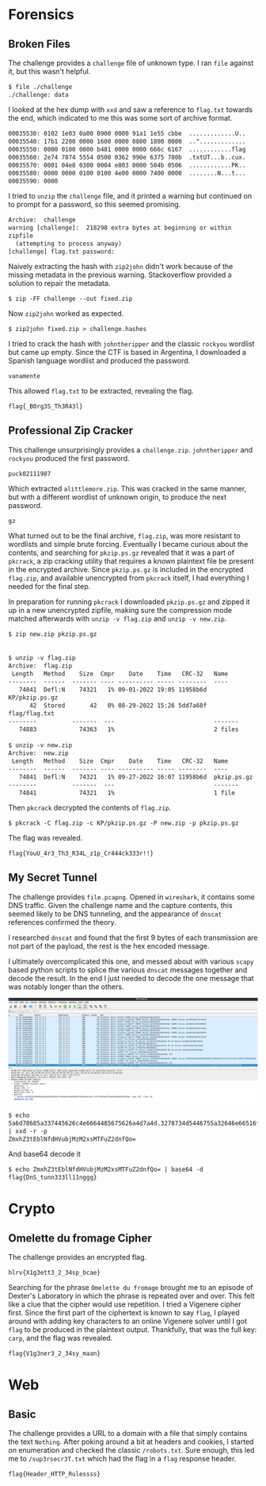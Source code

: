 # Forensics

## Broken Files

The challenge provides a `challenge` file of unknown type. I ran `file` against it, but this wasn't helpful.

    $ file ./challenge
    ./challenge: data

I looked at the hex dump with `xxd` and saw a reference to `flag.txt` towards the end, which indicated to me this was some sort of archive format.


    00035530: 0102 1e03 0a00 0900 0000 91a1 1e55 cbbe  .............U..
    00035540: 17b1 2200 0000 1600 0000 0800 1800 0000  ..".............
    00035550: 0000 0100 0000 b481 0000 0000 666c 6167  ............flag
    00035560: 2e74 7874 5554 0500 0362 990e 6375 780b  .txtUT...b..cux.
    00035570: 0001 04e8 0300 0004 e803 0000 504b 0506  ............PK..
    00035580: 0000 0000 0100 0100 4e00 0000 7400 0000  ........N...t...
    00035590: 0000

I tried to `unzip` the `challenge` file, and it printed a warning but continued on to prompt for a password, so this seemed promising.

    Archive:  challenge
    warning [challenge]:  218298 extra bytes at beginning or within zipfile
      (attempting to process anyway)
    [challenge] flag.txt password:

Naively extracting the hash with `zip2john` didn't work because of the missing metadata in the previous warning. Stackoverflow provided a solution to repair the metadata.

    $ zip -FF challenge --out fixed.zip

Now `zip2john` worked as expected.

    $ zip2john fixed.zip > challenge.hashes

I tried to crack the hash with `johntheripper` and the classic `rockyou` wordlist but came up empty. Since the CTF is based in Argentina, I downloaded a Spanish language wordlist and produced the password.

    vanamente

This allowed `flag.txt` to be extracted, revealing the flag.

    flag{_B0rg3S_Th3R43l}

## Professional Zip Cracker

This challenge unsurprisingly provides a `challenge.zip`. `johntheripper` and `rockyou` produced the first password.

    puck02111987

Which extracted `alittlemore.zip`. This was cracked in the same manner, but with a different wordlist of unknown origin, to produce the next password.

    gz

What turned out to be the final archive, `flag.zip`, was more resistant to wordlists and simple brute forcing. Eventually I became curious about the contents, and searching for `pkzip.ps.gz` revealed that it was a part of `pkcrack`, a zip cracking utility that requires a known plaintext file be present in the encrypted archive. Since `pkzip.ps.gz` is included in the encrypted `flag.zip`, and available unencrypted from `pkcrack` itself, I had everything I needed for the final step.

In preparation for running `pkcrack` I downloaded `pkzip.ps.gz` and zipped it up in a new unencrypted zipfile, making sure the compression mode matched afterwards with `unzip -v flag.zip` and `unzip -v new.zip`.

    $ zip new.zip pkzip.ps.gz


    $ unzip -v flag.zip
    Archive:  flag.zip
     Length   Method    Size  Cmpr    Date    Time   CRC-32   Name
    --------  ------  ------- ---- ---------- ----- --------  ----
       74841  Defl:N    74321   1% 09-01-2022 19:05 11958b6d  KP/pkzip.ps.gz
          42  Stored       42   0% 08-29-2022 15:26 5dd7a68f  flag/flag.txt
    --------          -------  ---                            -------
       74883            74363   1%                            2 files

    $ unzip -v new.zip
    Archive:  new.zip
     Length   Method    Size  Cmpr    Date    Time   CRC-32   Name
    --------  ------  ------- ---- ---------- ----- --------  ----
       74841  Defl:N    74321   1% 09-27-2022 16:07 11958b6d  pkzip.ps.gz
    --------          -------  ---                            -------
       74841            74321   1%                            1 file

Then `pkcrack` decrypted the contents of `flag.zip`.

    $ pkcrack -C flag.zip -c KP/pkzip.ps.gz -P new.zip -p pkzip.ps.gz

The flag was revealed.

    flag{YouU_4r3_Th3_R34L_z1p_Cr444ck333r!!}

## My Secret Tunnel

The challenge provides `file.pcapng`. Opened in `wireshark`, it contains some DNS traffic. Given the challenge name and the capture contents, this seemed likely to be DNS tunneling, and the appearance of `dnscat` references confirmed the theory.

I researched `dnscat` and found that the first 9 bytes of each transmission are not part of the payload, the rest is the hex encoded message.

I ultimately overcomplicated this one, and messed about with various `scapy` based python scripts to splice the various `dnscat` messages together and decode the result. In the end I just needed to decode the one message that was notably longer than the others.

![Wireshark Screenshot](/media/my-secret-tunnel.png)

    $ echo 5a6d78685a337445626c4e6664485675626a4d7a4d.3278734d5446755a32646e66516f3d0a | xxd -r -p
    ZmxhZ3tEblNfdHVubjMzM2xsMTFuZ2dnfQo=

And base64 decode it

    $ echo ZmxhZ3tEblNfdHVubjMzM2xsMTFuZ2dnfQo= | base64 -d
    flag{DnS_tunn333ll11nggg}

# Crypto

## Omelette du fromage Cipher

The challenge provides an encrypted flag.

    hlrv{X1g3ett3_2_34sp_bcae}

Searching for the phrase `Omelette du fromage` brought me to an episode of Dexter's Laboratory in which the phrase is repeated over and over. This felt like a clue that the cipher would use repetition. I tried a Vigenere cipher first. Since the first part of the ciphertext is known to say `flag`, I played around with adding key characters to an online Vigenere solver until I got `flag` to be produced in the plaintext output. Thankfully, that was the full key: `carp`, and the flag was revealed.

    flag{V1g3ner3_2_34sy_maan}

# Web

## Basic

The challenge provides a URL to a domain with a file that simply contains the text `Nothing`. After poking around a bit at headers and cookies, I started on enumeration and checked the classic `/robots.txt`. Sure enough, this led me to `/sup3rsecr3T.txt` which had the flag in a `flag` response header.

    flag{Header_HTTP_Rulessss}
